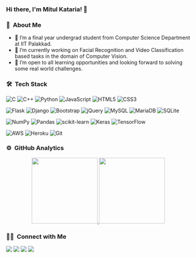 ### Hi there, I'm Mitul Kataria! 👋



### 💬 &nbsp;About Me


- 🌱 I’m a final year undergrad student from Computer Science Department at IIT Palakkad.
- 🔭 I’m currently working on Facial Recognition and Video Classification based tasks in the domain of Computer Vision.
- 👯 I’m open to all learning opportunities and looking forward to solving some real world challenges.
<!-- - 🤔 I’m looking for help with  -->
<!-- - 📫 How to reach me: ... -->
<!-- - 😄 Pronouns: ... -->
<!-- - ⚡ Fun fact: I  -->


### 🛠 &nbsp;Tech Stack

![C](https://img.shields.io/badge/c-%2300599C.svg?style=for-the-badge&logo=c&logoColor=white)
![C++](https://img.shields.io/badge/c++-%2300599C.svg?style=for-the-badge&logo=c%2B%2B&logoColor=white)
![Python](https://img.shields.io/badge/python-3670A0?style=for-the-badge&logo=python&logoColor=ffdd54)
![JavaScript](https://img.shields.io/badge/javascript-%23323330.svg?style=for-the-badge&logo=javascript&logoColor=%23F7DF1E)
![HTML5](https://img.shields.io/badge/html5-%23E34F26.svg?style=for-the-badge&logo=html5&logoColor=white)
![CSS3](https://img.shields.io/badge/css3-%231572B6.svg?style=for-the-badge&logo=css3&logoColor=white)

![Flask](https://img.shields.io/badge/flask-%23000.svg?style=for-the-badge&logo=flask&logoColor=white)
![Django](https://img.shields.io/badge/django-%23092E20.svg?style=for-the-badge&logo=django&logoColor=white)
![Bootstrap](https://img.shields.io/badge/bootstrap-%23563D7C.svg?style=for-the-badge&logo=bootstrap&logoColor=white)
![jQuery](https://img.shields.io/badge/jquery-%230769AD.svg?style=for-the-badge&logo=jquery&logoColor=white)
![MySQL](https://img.shields.io/badge/mysql-%2300f.svg?style=for-the-badge&logo=mysql&logoColor=white)
![MariaDB](https://img.shields.io/badge/MariaDB-003545?style=for-the-badge&logo=mariadb&logoColor=white)
![SQLite](https://img.shields.io/badge/sqlite-%2307405e.svg?style=for-the-badge&logo=sqlite&logoColor=white)


![NumPy](https://img.shields.io/badge/numpy-%23013243.svg?style=for-the-badge&logo=numpy&logoColor=white)
![Pandas](https://img.shields.io/badge/pandas-%23150458.svg?style=for-the-badge&logo=pandas&logoColor=white)
![scikit-learn](https://img.shields.io/badge/scikit--learn-%23F7931E.svg?style=for-the-badge&logo=scikit-learn&logoColor=white)
![Keras](https://img.shields.io/badge/Keras-%23D00000.svg?style=for-the-badge&logo=Keras&logoColor=white)
![TensorFlow](https://img.shields.io/badge/TensorFlow-%23FF6F00.svg?style=for-the-badge&logo=TensorFlow&logoColor=white)

![AWS](https://img.shields.io/badge/AWS-%23FF9900.svg?style=for-the-badge&logo=amazon-aws&logoColor=white)
![Heroku](https://img.shields.io/badge/heroku-%23430098.svg?style=for-the-badge&logo=heroku&logoColor=white)
![Git](https://img.shields.io/badge/git-%23F05033.svg?style=for-the-badge&logo=git&logoColor=white)


### ⚙️ &nbsp;GitHub Analytics

<p align="center">
<a href="https://github.com/AVS1508">
  <img height="180em" src="https://github-readme-stats-eight-theta.vercel.app/api?username=kmitul&show_icons=true&theme=algolia&include_all_commits=true&count_private=true"/>
  <img height="180em" src="https://github-readme-stats-eight-theta.vercel.app/api/top-langs/?username=kmitul&layout=compact&langs_count=8&theme=algolia"/>
</a>
</p>

### 🤝🏻 &nbsp;Connect with Me
 
<p align="center">

<a href="https://linkedin.com/in/mitul-kataria"><img src="https://img.shields.io/badge/-Mitul%20Kataria%20-0077B5?style=flat&logo=Linkedin&logoColor=white"/></a>
<a href="mailto:mitul.kataria.11@gmail.com"><img src="https://img.shields.io/badge/-mitul.kataria.11@gmail.com-D14836?style=flat&logo=Gmail&logoColor=white"/></a>
<a href="https://instagram.com/_mitul.kataria_"><img src="https://img.shields.io/badge/-@_mitul.kataria_-E4405F?style=flat&logo=Instagram&logoColor=white"/></a>
<a href="https://www.facebook.com/mitul.kataria.7"><img src="https://img.shields.io/badge/-@Mitul Kataria-1877F2?style=flat&logo=Facebook&logoColor=white"/></a>
</p>
